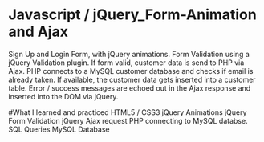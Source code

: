 # Javascript / jQuery_Form-Animation and Ajax
 
 Sign Up and Login Form, with jQuery animations.
 Form Validation using a jQuery Validation plugin.
 If form valid, customer data is send to PHP via Ajax.
 PHP connects to a MySQL customer database and checks if email is already taken. If available, the customer data gets inserted into a customer table. Error / success messages are echoed out in the Ajax response and inserted into the DOM via jQuery.
 
#What I learned and practiced
 HTML5 / CSS3
 jQuery Animations
 jQuery Form Validation
 jQuery Ajax request
 PHP connecting to MySQL databse. SQL Queries
 MySQL Database
 
